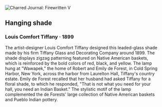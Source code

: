 <div class="artwork-of-the-day">
  <div class="container">
    <div class="img-wrapper">
      <img
        src="https://uploads2.wikiart.org/images/louis-comfort-tiffany/hanging-shade-1899.jpg!Large.jpg"
        alt="Charred Journal: Firewritten V" />
    </div>
    <div class="artwork-detail">
      <div class="artwork-origin"> 
        <h2 class="artwork-name">Hanging shade</h2>
        <h3 class="artist">
          Louis Comfort Tiffany
                    ·  1899
        </h3>
      </div>
      <p class="description">
        <span class="artwork-description-text ng-binding" ng-bind-html="viewModel.ArtworkOfTheDay.Description | unsafe">The artist-designer Louis Comfort Tiffany designed this leaded-glass shade made by his firm Tiffany Glass and Decorating Company around 1899. The shade displays zigzag patterning featured on Native American baskets, which is reinforced by the bold colors of red, black, and yellow. The lamp hung at "Wawapek," the home of Robert and Emily de Forest, in Cold Spring Harbor, New York, across the harbor from Laurelton Hall, Tiffany's country estate. Emily de Forest recalled that her husband had asked Tiffany for a floral shade, to which he responded, "That is not what you need for your hall, you need an Indian Basket." The stylistic motif of the lamp complemented the de Forests' large collection of Native American baskets and Pueblo Indian pottery.</span>
                        <div class="text-shadow-container" ng-show="showShadow" style=""></div>
      </p>
    </div>
  </div>

</div>
